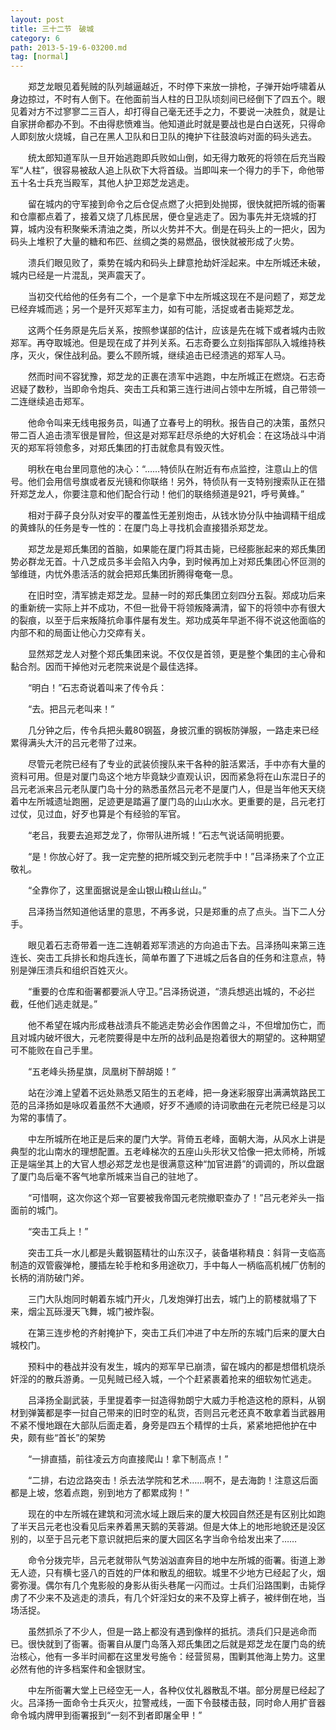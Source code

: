 ```yaml
---
layout: post
title: 三十二节　破城
category: 6
path: 2013-5-19-6-03200.md
tag: [normal]
---
```


　　郑芝龙眼见着髡贼的队列越逼越近，不时停下来放一排枪，子弹开始呼啸着从身边掠过，不时有人倒下。在他面前当人柱的日卫队顷刻间已经倒下了四五个。眼见着对方不过寥寥二三百人，却打得自己毫无还手之力，不要说一决胜负，就是让自家拼命都办不到。不由得悲愤难当。他知道此时就是要战也是白白送死，只得命人即刻放火烧城，自己在黑人卫队和日卫队的掩护下往鼓浪屿对面的码头逃去。

　　统太郎知道军队一旦开始逃跑即兵败如山倒，如无得力敢死的将领在后充当殿军“人柱”，很容易被敌人追上队砍下大将首级。当即叫来一个得力的手下，命他带五十名士兵充当殿军，其他人护卫郑芝龙逃走。

　　留在城内的守军接到命令之后仓促点燃了火把到处抛掷，很快就把所城的衙署和仓廪都点着了，接着又烧了几栋民居，便仓皇逃走了。因为事先并无烧城的打算，城内没有积聚柴禾清油之类，所以火势并不大。倒是在码头上的一把火，因为码头上堆积了大量的糖和布匹、丝绸之类的易燃品，很快就被形成了火势。

　　溃兵们眼见败了，乘势在城内和码头上肆意抢劫奸淫起来。中左所城还未破，城内已经是一片混乱，哭声震天了。

　　当初交代给他的任务有二个，一个是拿下中左所城这现在不是问题了，郑芝龙已经弃城而逃；另一个是歼灭郑军主力，如有可能，活捉或者击毙郑芝龙。

　　这两个任务原是先后关系，按照参谋部的估计，应该是先在城下或者城内击败郑军。再夺取城池。但是现在成了并列关系。石志奇要么立刻指挥部队入城维持秩序，灭火，保住战利品。要么不顾所城，继续追击已经溃逃的郑军人马。

　　然而时间不容犹豫，郑芝龙的正裹在溃军中逃跑，中左所城正在燃烧。石志奇迟疑了数秒，当即命令炮兵、突击工兵和第三连行进间占领中左所城，自己带领一二连继续追击郑军。

　　他命令叫来无线电报务员，叫通了立春号上的明秋。报告自己的决策，虽然只带二百人追击溃军很是冒险，但这是对郑军赶尽杀绝的大好机会：在这场战斗中消灭的郑军将领愈多，对郑氏集团的打击就愈具有毁灭性。

　　明秋在电台里同意他的决心：“……特侦队在附近有布点监控，注意山上的信号。他们会用信号旗或者反光镜和你联络！另外，特侦队有一支特别搜索队正在猎歼郑芝龙人，你要注意和他们配合行动！他们的联络频道是921，呼号黄蜂。”

　　相对于薛子良分队对安平的覆盖性无差别炮击，从钱水协分队中抽调精干组成的黄蜂队的任务是专一性的：在厦门岛上寻找机会直接猎杀郑芝龙。

　　郑芝龙是郑氏集团的首脑，如果能在厦门将其击毙，已经膨胀起来的郑氏集团势必群龙无首。十八芝成员多半会陷入内争，到时候再加上对郑氏集团心怀叵测的邹维琏，内忧外患活活的就会把郑氏集团折腾得奄奄一息。

　　在旧时空，清军掳走郑芝龙。显赫一时的郑氏集团立刻四分五裂。郑成功后来的重新统一实际上并不成功，不但一批骨干将领叛降满清，留下的将领中亦有很大的裂痕，以至于后来叛降抗命事件屡有发生。郑功成英年早逝不得不说这他面临的内部不和的局面让他心力交瘁有关。

　　显然郑芝龙人对整个郑氏集团来说。不仅仅是首领，更是整个集团的主心骨和黏合剂。因而干掉他对元老院来说是个最佳选择。

　　“明白！”石志奇说着叫来了传令兵：

　　“去。把吕元老叫来！”

　　几分钟之后，传令兵把头戴80钢盔，身披沉重的钢板防弹服，一路走来已经累得满头大汗的吕元老带了过来。

　　尽管元老院已经有了专业的武装侦搜队来干各种的脏活累活，手中亦有大量的资料可用。但是对厦门岛这个地方毕竟缺少直观认识，因而紧急将在山东混日子的吕元老派来吕元老队厦门岛十分的熟悉虽然吕元老不是厦门人，但是当年他天天绕着中左所城遗址跑圈，足迹更是踏遍了厦门岛的山山水水。更重要的是，吕元老打过仗，见过血，好歹也算是个有经验的军官。

　　“老吕，我要去追郑芝龙了，你带队进所城！”石志气说话简明扼要。

　　“是！你放心好了。我一定完整的把所城交到元老院手中！”吕泽扬来了个立正敬礼。

　　“全靠你了，这里面据说是金山银山粮山丝山。”

　　吕泽扬当然知道他话里的意思，不再多说，只是郑重的点了点头。当下二人分手。

　　眼见着石志奇带着一连二连朝着郑军溃逃的方向追击下去。吕泽扬叫来第三连连长、突击工兵排长和炮兵连长，简单布置了下进城之后各自的任务和注意点，特别是弹压溃兵和组织百姓灭火。

　　“重要的仓库和衙署都要派人守卫。”吕泽扬说道，“溃兵想逃出城的，不必拦截，任他们逃走就是。”

　　他不希望在城内形成巷战溃兵不能逃走势必会作困兽之斗，不但增加伤亡，而且对城内破坏很大，元老院要得是中左所的战利品是抱着很大的期望的。这种期望可不能败在自己手里。

　　“五老峰头扬星旗，凤凰树下醉胡姬！”

　　站在沙滩上望着不远处熟悉又陌生的五老峰，把一身迷彩服穿出满满筑路民工范的吕泽扬如是咏叹着虽然不大通顺，好歹不通顺的诗词歌曲在元老院已经是习以为常的事情了。

　　中左所城所在地正是后来的厦门大学。背倚五老峰，面朝大海，从风水上讲是典型的北山南水的理想配置。五老峰梯次的五座山头形状又恰像一把太师椅，所城正是端坐其上的大官人想必郑芝龙也是很满意这种“加官进爵”的调调的，所以盘踞了厦门岛后毫不客气地拿所城来当自己的驻地了。

　　“可惜啊，这次你这个郑一官要被我帝国元老院撤职查办了！”吕元老斧头一指面前的城门。

　　“突击工兵上！”

　　突击工兵一水儿都是头戴钢盔精壮的山东汉子，装备堪称精良：斜背一支临高制造的双管霰弹枪，腰插左轮手枪和多用途砍刀，手中每人一柄临高机械厂仿制的长柄的消防破门斧。

　　三门大队炮同时朝着东城门开火，几发炮弹打出去，城门上的箭楼就塌了下来，烟尘瓦砾漫天飞舞，城门被炸裂。

　　在第三连步枪的齐射掩护下，突击工兵们冲进了中左所的东城门后来的厦大白城校门。

　　预料中的巷战并没有发生，城内的郑军早已崩溃，留在城内的都是想借机烧杀奸淫的的散兵游勇。一见髡贼已经入城，一个个赶紧裹着抢来的细软匆忙逃走。

　　吕泽扬全副武装，手里提着李一挝造得勃朗宁大威力手枪造这枪的原料，从钢材到弹簧都是李一挝自己带来的旧时空的私货，否则吕元老还真不敢拿着当武器用不紧不慢地跟在大部队后面走着，身旁是四五个精悍的士兵，紧紧地把他护在中央，颇有些“首长”的架势

　　“一排直插，前往凌云方向直接爬山！拿下制高点！”

　　“二排，右边岔路突击！杀去法学院和艺术……啊不，是去海韵！注意这后面都是上坡，悠着点跑，别到地方了都累成狗！”

　　现在的中左所城在建筑和河流水域上跟后来的厦大校园自然还是有区别比如跑了半天吕元老也没看见后来养着黑天鹅的芙蓉湖。但是大体上的地形地貌还是没区别的，以至于吕元老下意识就把后来的厦大园区名字当命令给发出来了……

　　命令分拨完毕，吕元老就带队气势汹汹直奔目的地中左所城的衙署。街道上渺无人迹，只有横七竖八的百姓的尸体和散乱的细软。城里不少地方已经起了火，烟雾弥漫。偶尔有几个鬼影般的身影从街头巷尾一闪而过。士兵们沿路围剿，击毙俘虏了不少来不及逃走的溃兵，有几个奸淫妇女的来不及穿上裤子，被绊倒在地，当场活捉。

　　虽然抓杀了不少人，但是一路上都没有遇到像样的抵抗。溃兵们只是逃命而已。很快就到了衙署。衙署自从厦门岛落入郑氏集团之后就是郑芝龙在厦门岛的统治核心，他有一多半时间都在这里发号施令：经营贸易，围剿其他海上势力。这里必然有他的许多档案件和金银财宝。

　　中左所衙署大堂上已经空无一人，各种仪仗礼器散乱不堪。部分房屋已经起了火。吕泽扬一面命令士兵灭火，拉警戒线，一面下令鼓楼击鼓，同时命人用扩音器命令城内牌甲到衙署报到“一刻不到者即屠全甲！”